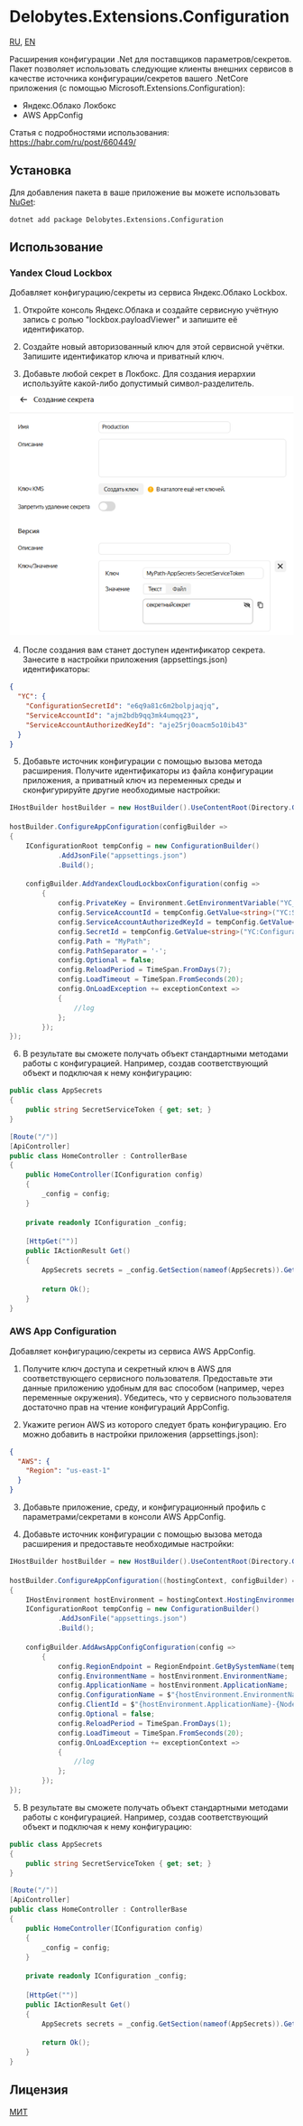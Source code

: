 ﻿# Delobytes.Extensions.Configuration

[RU](README.md), [EN](README.en.md)

Расширения конфигурации .Net для поставщиков параметров/секретов. Пакет позволяет использовать следующие клиенты внешних сервисов в качестве источника конфигурации/секретов вашего .NetCore приложения (с помощью Microsoft.Extensions.Configuration):
- Яндекс.Облако Локбокс
- AWS AppConfig

Статья с подробностями использования: https://habr.com/ru/post/660449/

## Установка

Для добавления пакета в ваше приложение вы можете использовать [NuGet](https://www.nuget.org/packages/Delobytes.Extensions.Configuration):

    dotnet add package Delobytes.Extensions.Configuration

## Использование

### Yandex Cloud Lockbox
Добавляет конфигурацию/секреты из сервиса Яндекс.Облако Lockbox.

1. Откройте консоль Яндекс.Облака и создайте сервисную учётную запись с ролью "lockbox.payloadViewer" и запишите её идентификатор.

2. Создайте новый авторизованный ключ для этой сервисной учётки. Запишите идентификатор ключа и приватный ключ.

3. Добавьте любой секрет в Локбокс. Для создания иерархии используйте какой-либо допустимый символ-разделитель.
  
![добавление секрета](https://github.com/a-postx/Delobytes.Extensions.Configuration/blob/main/add-lockbox-secret-ru.png)

4. После создания вам станет доступен идентификатор секрета. Занесите в настройки приложения (appsettings.json) идентификаторы:

```json
{
  "YC": {
    "ConfigurationSecretId": "e6q9a81c6m2bolpjaqjq",
    "ServiceAccountId": "ajm2bdb9qq3mk4umqq23",
    "ServiceAccountAuthorizedKeyId": "aje25rj0oacm5o10ib43"
  }
}
```

5. Добавьте источник конфигурации c помощью вызова метода расширения. Получите идентификаторы из файла конфигурации приложения, а приватный ключ из переменных среды и сконфигурируйте другие необходимые настройки:

```csharp
IHostBuilder hostBuilder = new HostBuilder().UseContentRoot(Directory.GetCurrentDirectory());

hostBuilder.ConfigureAppConfiguration(configBuilder =>
{
    IConfigurationRoot tempConfig = new ConfigurationBuilder()
            .AddJsonFile("appsettings.json")
            .Build();
			
    configBuilder.AddYandexCloudLockboxConfiguration(config =>
        {
            config.PrivateKey = Environment.GetEnvironmentVariable("YC_PRIVATE_KEY");
            config.ServiceAccountId = tempConfig.GetValue<string>("YC:ServiceAccountId");
            config.ServiceAccountAuthorizedKeyId = tempConfig.GetValue<string>("YC:ServiceAccountAuthorizedKeyId");
            config.SecretId = tempConfig.GetValue<string>("YC:ConfigurationSecretId");
            config.Path = "MyPath";
            config.PathSeparator = '-';
            config.Optional = false;
            config.ReloadPeriod = TimeSpan.FromDays(7);
            config.LoadTimeout = TimeSpan.FromSeconds(20);
            config.OnLoadException += exceptionContext =>
            {
                //log
            };
        });
});
```

6. В результате вы сможете получать объект стандартными методами работы с конфигурацией. Например, создав соответствующий объект и подключая к нему конфигурацию:

```csharp
public class AppSecrets
{
    public string SecretServiceToken { get; set; }
}
```

```csharp
[Route("/")]
[ApiController]
public class HomeController : ControllerBase
{
    public HomeController(IConfiguration config)
    {
        _config = config;
    }

    private readonly IConfiguration _config;

    [HttpGet("")]
    public IActionResult Get()
    {
        AppSecrets secrets = _config.GetSection(nameof(AppSecrets)).Get<AppSecrets>();

        return Ok();
    }
}
```

### AWS App Configuration
Добавляет конфигурацию/секреты из сервиса AWS AppConfig.

1. Получите ключ доступа и секретный ключ в AWS для соответствующего сервисного пользователя. Предоставьте эти данные приложению удобным для вас способом (например, через переменные окружения). Убедитесь, что у сервисного пользователя достаточно прав на чтение конфигураций AppConfig.

2. Укажите регион AWS из которого следует брать конфигурацию. Его можно добавить в настройки приложения (appsettings.json):

```json
{
  "AWS": {
    "Region": "us-east-1"
  }
}
```

3. Добавьте приложение, среду, и конфигурационный профиль c параметрами/секретами в консоли AWS AppConfig.

4. Добавьте источник конфигурации c помощью вызова метода расширения и предоставьте необходимые настройки:  

```csharp
IHostBuilder hostBuilder = new HostBuilder().UseContentRoot(Directory.GetCurrentDirectory());

hostBuilder.ConfigureAppConfiguration((hostingContext, configBuilder) =>
{
    IHostEnvironment hostEnvironment = hostingContext.HostingEnvironment;
	IConfigurationRoot tempConfig = new ConfigurationBuilder()
            .AddJsonFile("appsettings.json")
            .Build();

    configBuilder.AddAwsAppConfigConfiguration(config =>
        {
            config.RegionEndpoint = RegionEndpoint.GetBySystemName(tempConfig.GetValue<string>("AWS:Region"));
            config.EnvironmentName = hostEnvironment.EnvironmentName;
            config.ApplicationName = hostEnvironment.ApplicationName;
            config.ConfigurationName = $"{hostEnvironment.EnvironmentName}-{hostEnvironment.ApplicationName}-profile";
            config.ClientId = $"{hostEnvironment.ApplicationName}-{Node.Id}";
            config.Optional = false;
            config.ReloadPeriod = TimeSpan.FromDays(1);
            config.LoadTimeout = TimeSpan.FromSeconds(20);
            config.OnLoadException += exceptionContext =>
            {
                //log
            };
        });
});
```

5. В результате вы сможете получать объект стандартными методами работы с конфигурацией. Например, создав соответствующий объект и подключая к нему конфигурацию:

```csharp
public class AppSecrets
{
    public string SecretServiceToken { get; set; }
}
```

```csharp
[Route("/")]
[ApiController]
public class HomeController : ControllerBase
{
    public HomeController(IConfiguration config)
    {
        _config = config;
    }

    private readonly IConfiguration _config;

    [HttpGet("")]
    public IActionResult Get()
    {
        AppSecrets secrets = _config.GetSection(nameof(AppSecrets)).Get<AppSecrets>();

        return Ok();
    }
}
```

## Лицензия
[МИТ](https://github.com/a-postx/Delobytes.Extensions.Configuration/blob/main/LICENSE)